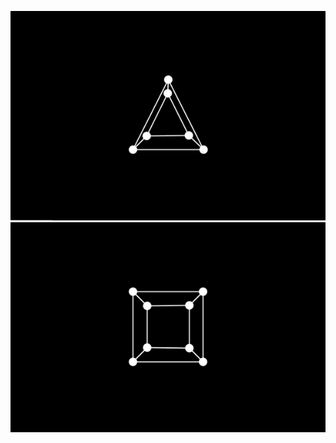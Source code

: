 ![Pyramid rotation in 3D](Pyramid.gif?raw=true "Pyramid")
![Cube rotation in 3D](Cube.gif?raw=true "Cube")